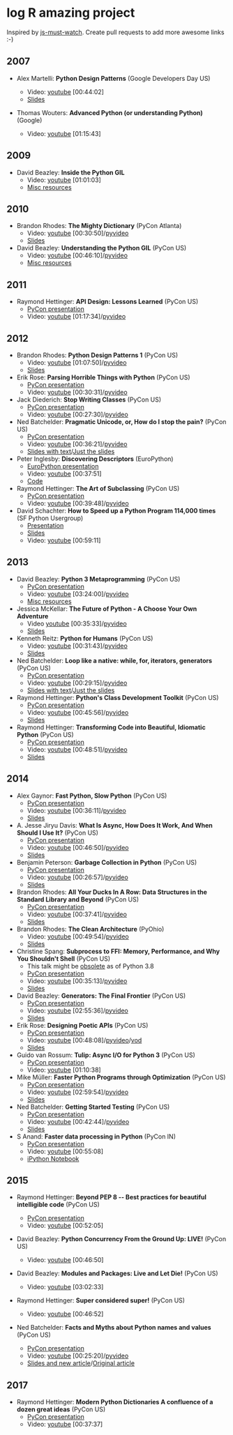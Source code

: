 log R amazing project
=============
Inspired by [js-must-watch](https://github.com/bolshchikov/js-must-watch). Create pull requests to add more awesome links :-)

## 2007
* Alex Martelli: **Python Design Patterns** (Google Developers Day US)
    * Video: [youtube](https://www.youtube.com/watch?v=0vJJlVBVTFg) [00:44:02]
    * [Slides](http://www.aleax.it/gdd_pydp.pdf)

* Thomas Wouters: **Advanced Python (or understanding Python)** (Google)
    * Video: [youtube](https://www.youtube.com/watch?v=uOzdG3lwcB4) [01:15:43]

## 2009
* David Beazley: **Inside the Python GIL**
    * Video: [youtube](https://www.youtube.com/watch?v=ph374fJqFPE) [01:01:03]
    * [Misc resources](http://www.dabeaz.com/GIL/)

## 2010
* Brandon Rhodes: **The Mighty Dictionary** (PyCon Atlanta)
    * Video: [youtube](https://www.youtube.com/watch?v=C4Kc8xzcA68) [00:30:50]/[pyvideo](http://pyvideo.org/video/276/the-mighty-dictionary-55)
    * [Slides](http://rhodesmill.org/brandon/slides/2010-03-pycon/)
* David Beazley: **Understanding the Python GIL** (PyCon US)
    * Video: [youtube](http://www.youtube.com/watch?v=Obt-vMVdM8s) [00:46:10]/[pyvideo](http://pyvideo.org/video/353/pycon-2010--understanding-the-python-gil---82)
    * [Misc resources](http://www.dabeaz.com/GIL/)

## 2011
* Raymond Hettinger: **API Design: Lessons Learned** (PyCon US)
    * [PyCon presentation](https://us.pycon.org/2011/schedule/presentations/263/)
    * Video: [youtube](http://www.youtube.com/watch?v=heJuQWNdwJI) [01:17:34]/[pyvideo](http://pyvideo.org/video/366/pycon-2011--api-design--lessons-learned)

## 2012
* Brandon Rhodes: **Python Design Patterns 1** (PyCon US)
    * Video: [youtube](https://www.youtube.com/watch?v=Er5K_nR5lDQ) [01:07:50]/[pyvideo](http://pyvideo.org/video/1369/python-design-patterns-1)
    * [Slides](http://rhodesmill.org/brandon/slides/2012-07-pyohio/)
* Erik Rose: **Parsing Horrible Things with Python** (PyCon US)
    * [PyCon presentation](https://us.pycon.org/2012/schedule/presentation/468/)
    * Video: [youtube](https://www.youtube.com/watch?v=tCUdeLIj4hE) [00:30:31]/[pyvideo](http://pyvideo.org/video/708/parsing-horrible-things-with-python)
* Jack Diederich: **Stop Writing Classes** (PyCon US)
    * [PyCon presentation](https://us.pycon.org/2012/schedule/presentation/352/)
    * Video: [youtube](https://www.youtube.com/watch?v=o9pEzgHorH0) [00:27:30]/[pyvideo](http://pyvideo.org/video/880/stop-writing-classes)
* Ned Batchelder: **Pragmatic Unicode, or, How do I stop the pain?** (PyCon US)
    * [PyCon presentation](https://us.pycon.org/2012/schedule/presentation/141/)
    * Video: [youtube](https://www.youtube.com/watch?v=sgHbC6udIqc) [00:36:21]/[pyvideo](http://pyvideo.org/video/948/pragmatic-unicode-or-how-do-i-stop-the-pain)
    * [Slides with text](http://nedbatchelder.com/text/unipain.html)/[Just the slides](http://nedbatchelder.com/text/unipain/unipain.html)
* Peter Inglesby: **Discovering Descriptors** (EuroPython)
    * [EuroPython presentation](https://ep2013.europython.eu/conference/talks/discovering-descriptors)
    * Video: [youtube](https://www.youtube.com/watch?v=D3-NZXHO5QI) [00:37:51]
    * [Code](https://github.com/inglesp/Discovering-Descriptors)
* Raymond Hettinger: **The Art of Subclassing** (PyCon US)
    * [PyCon presentation](https://us.pycon.org/2012/schedule/presentation/399/)
    * Video: [youtube](https://www.youtube.com/watch?v=miGolgp9xq8) [00:39:48]/[pyvideo](http://pyvideo.org/video/879/the-art-of-subclassing)
* David Schachter: **How to Speed up a Python Program 114,000 times** (SF Python Usergroup)
    * [Presentation](https://us.pycon.org/2012/schedule/presentation/399/)
    * [Slides](http://davidschachter.com/ds/SF_Python_Meetup_slides_public.pdf)
    * Video: [youtube](https://www.youtube.com/watch?v=e08kOj2kISU) [00:59:11]

## 2013
* David Beazley: **Python 3 Metaprogramming** (PyCon US)
    * [PyCon presentation](https://us.pycon.org/2013/schedule/presentation/7/)
    * Video: [youtube](https://www.youtube.com/watch?v=sPiWg5jSoZI) [03:24:00]/[pyvideo](http://pyvideo.org/video/1716/python-3-metaprogramming)
    * [Misc resources](http://www.dabeaz.com/py3meta/)
* Jessica McKellar: **The Future of Python - A Choose Your Own Adventure**
    * Video [youtube](https://www.youtube.com/watch?v=d1a4Jbjc-vU) [00:35:33]/[pyvideo](http://pyvideo.org/video/2375/the-future-of-python-a-choose-your-own-adventur)
    * [Slides](https://speakerdeck.com/nzpug/jessica-mckellar-the-future-of-python-a-choose-your-own-adventure-keynote)
* Kenneth Reitz: **Python for Humans** (PyCon US)
    * Video: [youtube](http://www.youtube.com/watch?v=QpkHt1hDYTo) [00:31:43]/[pyvideo](http://pyvideo.org/video/1785/python-for-humans-1)
    * [Slides](https://speakerdeck.com/pyconslides/python-for-humans)
* Ned Batchelder: **Loop like a native: while, for, iterators, generators** (PyCon US)
    * [PyCon presentation](https://us.pycon.org/2013/schedule/presentation/76/)
    * Video: [youtube](https://www.youtube.com/watch?v=EnSu9hHGq5o) [00:29:15]/[pyvideo](http://pyvideo.org/video/1758/loop-like-a-native-while-for-iterators-genera)
    * [Slides with text](http://nedbatchelder.com/text/iter.html)/[Just the slides](http://nedbatchelder.com/text/iter/iter.html)
* Raymond Hettinger: **Python's Class Development Toolkit** (PyCon US)
    * [PyCon presentation](https://us.pycon.org/2013/schedule/presentation/125/)
    * Video: [youtube](https://www.youtube.com/watch?v=HTLu2DFOdTg) [00:45:56]/[pyvideo](http://pyvideo.org/video/1779/pythons-class-development-toolkit)
    * [Slides](https://speakerdeck.com/pyconslides/pythons-class-development-toolkit-by-raymond-hettinger)
* Raymond Hettinger: **Transforming Code into Beautiful, Idiomatic Python** (PyCon US)
    * [PyCon presentation](https://us.pycon.org/2013/schedule/presentation/126/)
    * Video: [youtube](https://www.youtube.com/watch?v=OSGv2VnC0go) [00:48:51]/[pyvideo](http://pyvideo.org/video/1780/transforming-code-into-beautiful-idiomatic-python)
    * [Slides](https://speakerdeck.com/pyconslides/transforming-code-into-beautiful-idiomatic-python-by-raymond-hettinger-1)

## 2014
* Alex Gaynor: **Fast Python, Slow Python** (PyCon US)
    * [PyCon presentation](https://us.pycon.org/2014/schedule/presentation/197/)
    * Video: [youtube](https://www.youtube.com/watch?v=7eeEf_rAJds) [00:36:11]/[pyvideo](http://pyvideo.org/video/2627/fast-python-slow-python)
    * [Slides](https://speakerdeck.com/pycon2014/fast-python-slow-python-by-alex-gaynor)
* A. Jesse Jiryu Davis: **What Is Async, How Does It Work, And When Should I Use It?** (PyCon US)
   * [PyCon presentation](https://us.pycon.org/2014/schedule/presentation/284/)
   * Video: [youtube](https://www.youtube.com/watch?v=9WV7juNmyE8) [00:46:50]/[pyvideo](http://pyvideo.org/video/2565/what-is-async-how-does-it-work-and-when-should)
   * [Slides](https://speakerdeck.com/pycon2014/what-is-async-how-does-it-work-and-when-should-i-use-it-by-a-jesse-jiryu-davis)
* Benjamin Peterson: **Garbage Collection in Python** (PyCon US)
    * [PyCon presentation](https://us.pycon.org/2014/schedule/presentation/153/)
    * Video: [youtube](https://www.youtube.com/watch?v=iHVs_HkjdmI) [00:26:57]/[pyvideo](http://pyvideo.org/video/2633/garbage-collection-in-python)
    * [Slides](https://speakerdeck.com/pycon2014/garbage-collection-in-python-by-benjamin-peterson)
* Brandon Rhodes: **All Your Ducks In A Row: Data Structures in the Standard Library and Beyond** (PyCon US)
    * [PyCon presentation](https://us.pycon.org/2014/schedule/presentation/211/)
    * Video: [youtube](https://www.youtube.com/watch?v=fYlnfvKVDoM) [00:37:41]/[pyvideo](http://pyvideo.org/video/2571/all-your-ducks-in-a-row-data-structures-in-the-s)
    * [Slides](http://rhodesmill.org/brandon/slides/2014-04-pycon/data-structures/)
* Brandon Rhodes: **The Clean Architecture** (PyOhio)
    * Video: [youtube](https://www.youtube.com/watch?v=DJtef410XaM) [00:49:54]/[pyvideo](http://pyvideo.org/video/2840/the-clean-architecture-in-python)
    * [Slides](http://rhodesmill.org/brandon/slides/2014-07-pyohio/clean-architecture/)
* Christine Spang: **Subprocess to FFI: Memory, Performance, and Why You Shouldn't Shell** (PyCon US)
    * This talk might be [obsolete](https://bugs.python.org/issue35537) as of Python 3.8
    * [PyCon presentation](https://us.pycon.org/2014/schedule/presentation/190/)
    * Video: [youtube](https://www.youtube.com/watch?v=YAO7PUZvVPw) [00:35:13]/[pyvideo](http://pyvideo.org/video/2640/subprocess-to-ffi-memory-performance-and-why-y)
    * [Slides](https://speakerdeck.com/pycon2014/subprocess-to-ffi-by-christine-spang)
* David Beazley: **Generators: The Final Frontier** (PyCon US)
    * [PyCon presentation](https://us.pycon.org/2014/schedule/presentation/70/)
    * Video: [youtube](https://www.youtube.com/watch?v=5-qadlG7tWo) [02:55:36]/[pyvideo](http://pyvideo.org/video/2575/generators-the-final-frontier)
    * [Slides](http://fr.slideshare.net/dabeaz/generators-the-final-frontier)
* Erik Rose: **Designing Poetic APIs** (PyCon US)
    * [PyCon presentation](https://us.pycon.org/2014/schedule/presentation/207/)
    * Video: [youtube](http://www.youtube.com/watch?v=JQYnFyG7A8c) [00:48:08]/[pyvideo](http://pyvideo.org/video/2647/designing-poetic-apis)/[vod](http://vod.com.ng/en/video/JQYnFyG7A8c/Erik-Rose-Designing-Poetic-APIs-PyCon-2014)
    * [Slides](https://speakerdeck.com/pycon2014/designing-poetic-apis-by-erik-rose)
* Guido van Rossum: **Tulip: Async I/O for Python 3** (PyCon US)
    * [PyCon presentation](https://us.pycon.org/2014/schedule/presentation/284/)
    * Video: [youtube](https://www.youtube.com/watch?v=1coLC-MUCJc) [01:10:38]
* Mike Müller: **Faster Python Programs through Optimization** (PyCon US)
    * [PyCon presentation](https://us.pycon.org/2014/schedule/presentation/71/)
    * Video: [youtube](https://www.youtube.com/watch?v=wNBJDpyRm8w) [02:59:54]/[pyvideo](http://pyvideo.org/video/607/faster-python-programs-through-optimization)
    * [Slides](http://fr.slideshare.net/PyData/faster-python-programs-through-optimization-mike-muller)
* Ned Batchelder: **Getting Started Testing** (PyCon US)
    * [PyCon presentation](https://us.pycon.org/2014/schedule/presentation/150/)
    * Video: [youtube](https://www.youtube.com/watch?v=FxSsnHeWQBY) [00:42:44]/[pyvideo](http://pyvideo.org/video/2674/getting-started-testing)
    * [Slides](https://speakerdeck.com/pycon2014/getting-started-testing-by-ned-batchelder)
* S Anand: **Faster data processing in Python** (PyCon IN)
    * [PyCon presentation](http://in.pycon.org/funnel/2014/165-faster-data-processing-in-python)
    * Video: [youtube](https://www.youtube.com/watch?v=ylBslijJexw) [00:55:08]
    * [iPython Notebook](http://nbviewer.ipython.org/github/sanand0/ipython-notebooks/blob/master/Faster%20Data%20Processing%20in%20Python.ipynb)

## 2015
* Raymond Hettinger: **Beyond PEP 8 -- Best practices for beautiful intelligible code** (PyCon US)
    * [PyCon presentation](https://us.pycon.org/2015/schedule/presentation/416/)
    * Video: [youtube](https://www.youtube.com/watch?v=wf-BqAjZb8M) [00:52:05]

* David Beazley: **Python Concurrency From the Ground Up: LIVE!** (PyCon US)
    * Video: [youtube](https://www.youtube.com/watch?v=MCs5OvhV9S4) [00:46:50]
* David Beazley: **Modules and Packages: Live and Let Die!** (PyCon US)
    * Video: [youtube](https://www.youtube.com/watch?v=0oTh1CXRaQ0) [03:02:33]
* Raymond Hettinger: **Super considered super!** (PyCon US)
    * Video: [youtube](https://www.youtube.com/watch?v=EiOglTERPEo) [00:46:52]
* Ned Batchelder: **Facts and Myths about Python names and values** (PyCon US)
    * [PyCon presentation](https://us.pycon.org/2015/schedule/presentation/362/)
    * Video: [youtube](https://www.youtube.com/watch?v=_AEJHKGk9ns) [00:25:20]/[pyvideo](http://pyvideo.org/video/3466/facts-and-myths-about-python-names-and-values)
    * [Slides and new article](http://nedbatchelder.com/text/names1.html)/[Original article](http://nedbatchelder.com/text/names.html)

## 2017
* Raymond Hettinger: **Modern Python Dictionaries A confluence of a dozen great ideas** (PyCon US)
    * [PyCon presentation](https://us.pycon.org/2017/schedule/presentation/18/)
    * Video: [youtube](https://www.youtube.com/watch?v=npw4s1QTmPg) [00:37:37]
